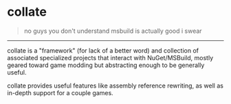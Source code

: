 # collate

> no guys you don't understand msbuild is actually good i swear

---

collate is a "framework" (for lack of a better word) and collection of associated specialized projects that interact with NuGet/MSBuild, mostly geared toward game modding but abstracting enough to be generally useful.

collate provides useful features like assembly reference rewriting, as well as in-depth support for a couple games.
